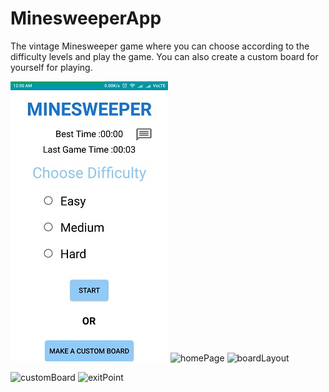 # MinesweeperApp
The vintage Minesweeper game where you can choose according to the difficulty levels and play the game. You can also create a custom board for yourself for playing.

![](Images/homePage.jpg)
![homePage](https://user-images.githubusercontent.com/61079434/123321836-1b2e0480-d551-11eb-95a2-0c8721240acd.jpg)
![boardLayout](https://user-images.githubusercontent.com/61079434/123321848-21bc7c00-d551-11eb-9b27-00e073fde0e8.jpg)


![customBoard](https://user-images.githubusercontent.com/61079434/123321865-2719c680-d551-11eb-99d7-f2e6bb4715f1.jpg)
![exitPoint](https://user-images.githubusercontent.com/61079434/123321873-28e38a00-d551-11eb-94fc-e647a475fec5.jpg)

